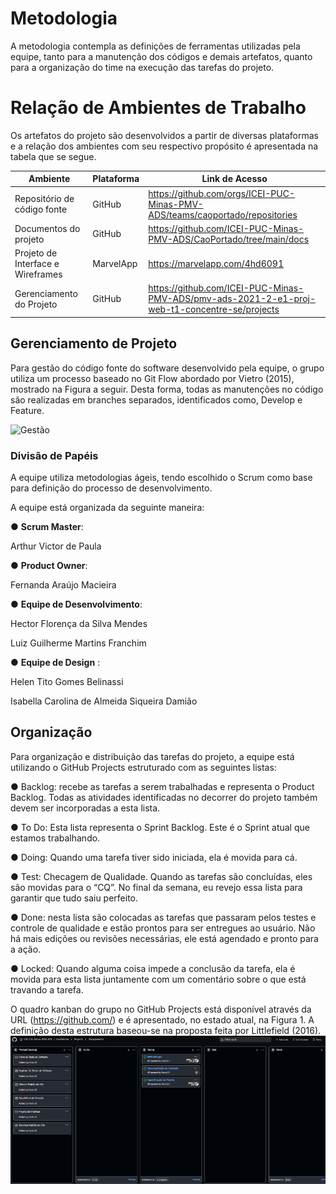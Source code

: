 # Metodologia

A metodologia contempla as definições de ferramentas utilizadas pela equipe, tanto para a manutenção dos códigos e demais artefatos, quanto para a organização do time na execução das tarefas do projeto.

# Relação de Ambientes de Trabalho

Os artefatos do projeto são desenvolvidos a partir de diversas plataformas e a relação dos ambientes com seu respectivo propósito é apresentada na tabela que se segue.

| Ambiente | Plataforma | Link de Acesso |
--------- | ---------- |  -------------  |
| Repositório de código fonte | GitHub | https://github.com/orgs/ICEI-PUC-Minas-PMV-ADS/teams/caoportado/repositories   |
| Documentos do projeto | GitHub | https://github.com/ICEI-PUC-Minas-PMV-ADS/CaoPortado/tree/main/docs |
| Projeto de Interface e  Wireframes | MarvelApp    | https://marvelapp.com/4hd6091 |
| Gerenciamento do Projeto | GitHub | https://github.com/ICEI-PUC-Minas-PMV-ADS/pmv-ads-2021-2-e1-proj-web-t1-concentre-se/projects |

## Gerenciamento de Projeto

Para gestão do código fonte do software desenvolvido pela equipe, o grupo utiliza um processo baseado no Git Flow abordado por Vietro (2015), mostrado na Figura a seguir. Desta forma, todas as manutenções no código são realizadas em branches separados, identificados como, Develop e Feature.

![Gestão](https://github.com/ICEI-PUC-Minas-PMV-ADS/CaoPortado/blob/main/docs/img/gest%C3%A3o%20de%20Codigo%20Fonte.png)

### Divisão de Papéis

A equipe utiliza metodologias ágeis, tendo escolhido o Scrum como base para definição do processo de desenvolvimento.

A equipe está organizada da seguinte maneira:

● **Scrum Master**:

Arthur Victor de Paula

● **Product Owner**:

Fernanda Araújo Macieira

● **Equipe de Desenvolvimento**:

Hector Florença da Silva Mendes

Luiz Guilherme Martins Franchim

● **Equipe de Design** :

Helen Tito Gomes Belinassi

Isabella Carolina de Almeida Siqueira Damião


## Organização

Para organização e distribuição das tarefas do projeto, a equipe está utilizando o GitHub Projects estruturado com as seguintes listas:

● Backlog: recebe as tarefas a serem trabalhadas e representa o Product Backlog. Todas as atividades identificadas no decorrer do projeto também devem ser incorporadas a esta lista.

● To Do: Esta lista representa o Sprint Backlog. Este é o Sprint atual que estamos trabalhando.

● Doing: Quando uma tarefa tiver sido iniciada, ela é movida para cá.

● Test: Checagem de Qualidade. Quando as tarefas são concluídas, eles são movidas para o “CQ”. No final da semana, eu revejo essa lista para garantir que tudo saiu perfeito.

● Done: nesta lista são colocadas as tarefas que passaram pelos testes e controle de qualidade e estão prontos para ser entregues ao usuário. Não há mais edições ou revisões necessárias, ele está agendado e pronto para a ação.

● Locked: Quando alguma coisa impede a conclusão da tarefa, ela é movida para esta lista juntamente com um comentário sobre o que está travando a tarefa.

O quadro kanban do grupo no GitHub Projects está disponível através da URL (https://github.com/) e é apresentado, no estado atual, na Figura 1. A definição desta estrutura baseou-se na proposta feita por Littlefield (2016).
![Kanban](https://github.com/ICEI-PUC-Minas-PMV-ADS/CaoPortado/blob/main/docs/img/Projetct.png)
